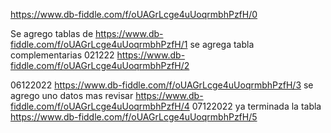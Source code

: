 
https://www.db-fiddle.com/f/oUAGrLcge4uUoqrmbhPzfH/0

Se agrego tablas de https://www.db-fiddle.com/f/oUAGrLcge4uUoqrmbhPzfH/1
se agrega tabla complementarias 021222 https://www.db-fiddle.com/f/oUAGrLcge4uUoqrmbhPzfH/2

06122022 https://www.db-fiddle.com/f/oUAGrLcge4uUoqrmbhPzfH/3
se agrego uno datos mas revisar https://www.db-fiddle.com/f/oUAGrLcge4uUoqrmbhPzfH/4
07122022 ya terminada la tabla https://www.db-fiddle.com/f/oUAGrLcge4uUoqrmbhPzfH/5
